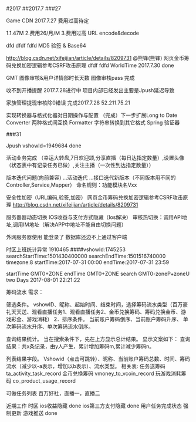#2017 ##2017.7 ###27

Game CDN 2017.7.27 费用过高待定

1.1.47M 2.费用26/月/M 3.费用过高 URL encode&decode

dfd dfdf fdfd MD5 验签 & Base64

http://blog.csdn.net/xifeijian/article/details/8209731 @熊锋(熊锋) 网页金币筹码兑换加密逻辑参考CSRF攻击原理 dfdf fdfd WorldTime 2017.7.30 done

GMT 图像审核&用户详情部时长天数 图像审核pass 完成

收不到开播提醒 2017.7.28进行中 项目内部已经发出主要是Jpush延迟导致

家族管理提现审核除0错误 完成2017.7.28 52.211.75.21

实现转换器与格式化器对日期操作与配置 （完成）下一步扩展Long to Date Converter 两种格式间互换 Formatter 字符串转换到其它格式 Spring 验证器

###31

Jpush vshowId=1949684 done

活动业务完成 （幸运大转盘,7日欢迎颂,分享直播（每日达指定数量）,设置头像（状态表中有记录任务已做）,关注主播（一次性到达指定数量））

版本迭代问题(向前兼容) ...活动迭代 ...接口迭代新版本（不同版本用不同的Controller,Service,Mapper） 命名规则：功能模块名Vxx

安全性加密（URL编码,验签,加密） 网页金币筹码兑换加密逻辑参考CSRF攻击原理 http://blog.csdn.net/xifeijian/article/details/8209731

服务器器动态切换 IOS收益与支付方式隐藏（Ios解决） 审核热切换：调用API地址,调用IM地址（解决APP中地址不能自由切换问题）

外网服务器使用 能登录了 数据库还边不上通过客户端

时区上班统计异常 1910465 ####vshowId:1745253 searchStartTime:1501430400000 searchEndTime:1501516740000 timezone:8 startTime:2017-07-31 00:00 endTime:2017-07-31 23:59

startTime GMT0+ZONE
endTime GMT0+ZONE
search GMT0-zoneP+zoneU
two Days
2017-08-01 22:21:22

筹码流水 需求：

筛选条件。 vshowID、昵称、起始时间、结束时间，选择筹码流水类型（百万豪礼天天送、观看直播任务1、观看直播任务2、金币兑换筹码、筹码兑换金币、游戏彩金、游戏消耗） 2．排序条件。 当前账户筹码倒序、当前账户筹码升序、 单次筹码流水升序、单次筹码流水倒序。

查询结果统计。 当在搜索条件下，先在上方显示总计结果。 显示文案如下： 查询结果：共x条记录，由y人产生，累计增加筹码m,累计减少筹码n。

列表结果字段。 Vshowid（点击可跳转）、昵称、当前账户筹码总数、时间、筹码流水（减少以-a表示，增加以b表示）、流水类型。 相关表: 任务送筹码 ta_activity_task_record 金币兑换筹码 vmoney_to_vcoin_record 玩游戏消耗筹码 co_product_usage_record

可做任务列表 百万好社，直播一，直播二

近期工作 时区 ios收益隐藏 done ios第三方支付隐藏 done 用户任务完成状态 强制更新 游戏推送 done